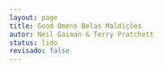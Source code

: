 ```yaml
---
layout: page
title: Good Omens Belas Maldições
autor: Neil Gaiman & Terry Pratchett
status: lido
revisado: false
---
```

